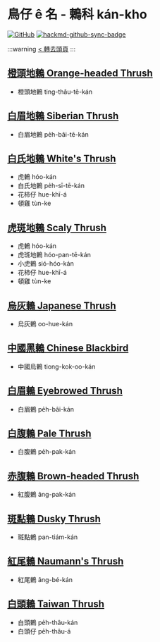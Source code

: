 # 鳥仔 ê 名 - 鶇科 kán-kho

[![GitHub](https://img.shields.io/badge/GitHub-black?logo=github)](https://github.com/siansiansu/tsiau-a-e-mia)
[![hackmd-github-sync-badge](https://hackmd.io/FvhmP_y2RoyBzBgJ8qDqWg/badge)](https://hackmd.io/FvhmP_y2RoyBzBgJ8qDqWg)

:::warning
[< 轉去頭頁](https://hackmd.io/@siansiansu/Hy4VzNvha)
:::

## [橙頭地鶇 Orange-headed Thrush](https://ebird.org/species/orhthr1)

- 橙頭地鶇 ting-thâu-tē-kán

## [白眉地鶇 Siberian Thrush](https://ebird.org/species/sibthr1)

- 白眉地鶇 pe̍h-bâi-tē-kán

## [白氏地鶇 White's Thrush](https://ebird.org/species/scathr2)

- 虎鶇 hóo-kán
- 白氏地鶇 pe̍h-sī-tē-kán
- 花柿仔 hue-khī-á
- 頓雞 tùn-ke

## [虎斑地鶇 Scaly Thrush](https://ebird.org/species/scathr8/)

- 虎鶇 hóo-kán
- 虎斑地鶇 hóo-pan-tē-kán
- 小虎鶇 sió-hóo-kán
- 花柿仔 hue-khī-á
- 頓雞 tùn-ke

## [烏灰鶇 Japanese Thrush](https://ebird.org/species/japthr1)

- 烏灰鶇 oo-hue-kán

## [中國黑鶇 Chinese Blackbird](https://ebird.org/species/chibla1)

- 中國烏鶇 tiong-kok-oo-kán

## [白眉鶇 Eyebrowed Thrush](https://ebird.org/species/eyethr)

- 白眉鶇 pe̍h-bâi-kán

## [白腹鶇 Pale Thrush](https://ebird.org/species/palthr1)

- 白腹鶇 pe̍h-pak-kán

## [赤腹鶇 Brown-headed Thrush](https://ebird.org/species/brhthr1)

- 紅腹鶇 âng-pak-kán

## [斑點鶇 Dusky Thrush](https://ebird.org/species/dusthr2)

- 斑點鶇 pan-tiám-kán

## [紅尾鶇 Naumann's Thrush](https://ebird.org/species/dusthr1)

- 紅尾鶇 âng-bé-kán

## [白頭鶇 Taiwan Thrush](https://ebird.org/species/islthr24)

- 白頭鶇 pe̍h-thâu-kán
- 白頭仔 pe̍h-thâu-á
